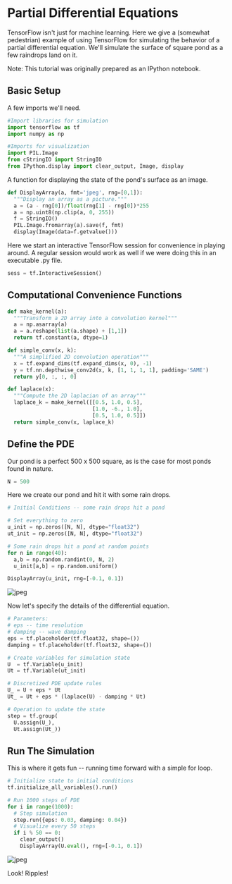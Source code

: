 # Partial Differential Equations

TensorFlow isn't just for machine learning.  Here we give a (somewhat
pedestrian) example of using TensorFlow for simulating the behavior of a
partial differential equation.  We'll simulate the surface of square pond as a
few raindrops land on it.

Note: This tutorial was originally prepared as an IPython notebook.

## Basic Setup

A few imports we'll need.

```python
#Import libraries for simulation
import tensorflow as tf
import numpy as np

#Imports for visualization
import PIL.Image
from cStringIO import StringIO
from IPython.display import clear_output, Image, display
```

A function for displaying the state of the pond's surface as an image.

```python
def DisplayArray(a, fmt='jpeg', rng=[0,1]):
  """Display an array as a picture."""
  a = (a - rng[0])/float(rng[1] - rng[0])*255
  a = np.uint8(np.clip(a, 0, 255))
  f = StringIO()
  PIL.Image.fromarray(a).save(f, fmt)
  display(Image(data=f.getvalue()))
```

Here we start an interactive TensorFlow session for convenience in playing
around.  A regular session would work as well if we were doing this in an
executable .py file.

```python
sess = tf.InteractiveSession()
```

## Computational Convenience Functions


```python
def make_kernel(a):
  """Transform a 2D array into a convolution kernel"""
  a = np.asarray(a)
  a = a.reshape(list(a.shape) + [1,1])
  return tf.constant(a, dtype=1)

def simple_conv(x, k):
  """A simplified 2D convolution operation"""
  x = tf.expand_dims(tf.expand_dims(x, 0), -1)
  y = tf.nn.depthwise_conv2d(x, k, [1, 1, 1, 1], padding='SAME')
  return y[0, :, :, 0]

def laplace(x):
  """Compute the 2D laplacian of an array"""
  laplace_k = make_kernel([[0.5, 1.0, 0.5],
                           [1.0, -6., 1.0],
                           [0.5, 1.0, 0.5]])
  return simple_conv(x, laplace_k)
```

## Define the PDE

Our pond is a perfect 500 x 500 square, as is the case for most ponds found in
nature.

```python
N = 500
```

Here we create our pond and hit it with some rain drops.

```python
# Initial Conditions -- some rain drops hit a pond

# Set everything to zero
u_init = np.zeros([N, N], dtype="float32")
ut_init = np.zeros([N, N], dtype="float32")

# Some rain drops hit a pond at random points
for n in range(40):
  a,b = np.random.randint(0, N, 2)
  u_init[a,b] = np.random.uniform()

DisplayArray(u_init, rng=[-0.1, 0.1])
```

![jpeg](../../images/pde_output_1.jpg)


Now let's specify the details of the differential equation.


```python
# Parameters:
# eps -- time resolution
# damping -- wave damping
eps = tf.placeholder(tf.float32, shape=())
damping = tf.placeholder(tf.float32, shape=())

# Create variables for simulation state
U  = tf.Variable(u_init)
Ut = tf.Variable(ut_init)

# Discretized PDE update rules
U_ = U + eps * Ut
Ut_ = Ut + eps * (laplace(U) - damping * Ut)

# Operation to update the state
step = tf.group(
  U.assign(U_),
  Ut.assign(Ut_))
```

## Run The Simulation

This is where it gets fun -- running time forward with a simple for loop.

```python
# Initialize state to initial conditions
tf.initialize_all_variables().run()

# Run 1000 steps of PDE
for i in range(1000):
  # Step simulation
  step.run({eps: 0.03, damping: 0.04})
  # Visualize every 50 steps
  if i % 50 == 0:
    clear_output()
    DisplayArray(U.eval(), rng=[-0.1, 0.1])
```

![jpeg](../../images/pde_output_2.jpg)

Look! Ripples!

